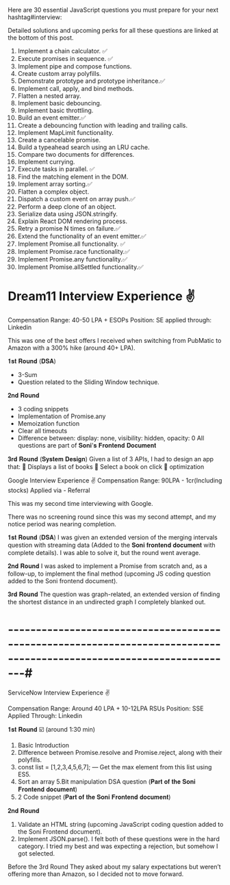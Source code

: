 Here are 30 essential JavaScript questions you must prepare for your next hashtag#interview:

Detailed solutions and upcoming perks for all these questions are linked at the bottom of this post.

1. Implement a chain calculator. ✅
2. Execute promises in sequence. ✅
3. Implement pipe and compose functions.
4. Create custom array polyfills.
5. Demonstrate prototype and prototype inheritance.✅
6. Implement call, apply, and bind methods.
7. Flatten a nested array.
8. Implement basic debouncing.
9. Implement basic throttling.
10. Build an event emitter.✅
11. Create a debouncing function with leading and trailing calls.
12. Implement MapLimit functionality.
13. Create a cancelable promise.
14. Build a typeahead search using an LRU cache.
15. Compare two documents for differences.
16. Implement currying.
17. Execute tasks in parallel. ✅
18. Find the matching element in the DOM.
19. Implement array sorting.✅
20. Flatten a complex object.
21. Dispatch a custom event on array push.✅
22. Perform a deep clone of an object.
23. Serialize data using JSON.stringify.
24. Explain React DOM rendering process.
25. Retry a promise N times on failure.✅
26. Extend the functionality of an event emitter.✅
27. Implement Promise.all functionality. ✅
28. Implement Promise.race functionality.✅
29. Implement Promise.any functionality.✅
30. Implement Promise.allSettled functionality.✅

# Dream11 Interview Experience ✌️

Compensation Range: 40-50 LPA + ESOPs
Position: SE
applied through: Linkedin

This was one of the best offers I received when switching from PubMatic to Amazon with a 300% hike (around 40+ LPA).

𝟏𝐬𝐭 𝐑𝐨𝐮𝐧𝐝 (𝐃𝐒𝐀)

- 3-Sum
- Question related to the Sliding Window technique.

𝟐𝐧𝐝 𝐑𝐨𝐮𝐧𝐝

- 3 coding snippets
- Implementation of Promise.any
- Memoization function
- Clear all timeouts
- Difference between: display: none, visibility: hidden, opacity: 0
  All questions are part of 𝐒𝐨𝐧𝐢'𝐬 𝐅𝐫𝐨𝐧𝐭𝐞𝐧𝐝 𝐃𝐨𝐜𝐮𝐦𝐞𝐧𝐭

𝟑𝐫𝐝 𝐑𝐨𝐮𝐧𝐝 (𝐒𝐲𝐬𝐭𝐞𝐦 𝐃𝐞𝐬𝐢𝐠𝐧)
Given a list of 3 APIs, I had to design an app that:
📌 Displays a list of books
📌 Select a book on click
📌 optimization

Google Interview Experience ✌️
Compensation Range: 90LPA - 1cr(Including stocks)
Applied via - Referral

This was my second time interviewing with Google.

There was no screening round since this was my second attempt, and my notice period was nearing completion.

𝟏𝐬𝐭 𝐑𝐨𝐮𝐧𝐝 (𝐃𝐒𝐀)
I was given an extended version of the merging intervals question with streaming data (Added to the 𝐒𝐨𝐧𝐢 𝐟𝐫𝐨𝐧𝐭𝐞𝐧𝐝 𝐝𝐨𝐜𝐮𝐦𝐞𝐧𝐭 with complete details).
I was able to solve it, but the round went average.

𝟐𝐧𝐝 𝐑𝐨𝐮𝐧𝐝
I was asked to implement a Promise from scratch and, as a follow-up, to implement the final method (upcoming JS coding question added to the Soni frontend document).

𝟑𝐫𝐝 𝐑𝐨𝐮𝐧𝐝
The question was graph-related, an extended version of finding the shortest distance in an undirected graph
I completely blanked out.

# ---------------------------------------------------------------------------------------------------------------------#

ServiceNow Interview Experience ✌️

Compensation Range: Around 40 LPA + 10-12LPA RSUs
Position: SSE
Applied Through: Linkedin

𝟏𝐬𝐭 𝐑𝐨𝐮𝐧𝐝 ☑️ (around 1:30 min)

1. Basic Introduction
2. Difference between Promise.resolve and Promise.reject, along with their polyfills.
3. const list = [1,2,3,4,5,6,7]; — Get the max element from this list using ES5.
4. Sort an array
   5.Bit manipulation DSA question (𝐏𝐚𝐫𝐭 𝐨𝐟 𝐭𝐡𝐞 𝐒𝐨𝐧𝐢 𝐅𝐫𝐨𝐧𝐭𝐞𝐧𝐝 𝐝𝐨𝐜𝐮𝐦𝐞𝐧𝐭)
5. 2 Code snippet (𝐏𝐚𝐫𝐭 𝐨𝐟 𝐭𝐡𝐞 𝐒𝐨𝐧𝐢 𝐅𝐫𝐨𝐧𝐭𝐞𝐧𝐝 𝐝𝐨𝐜𝐮𝐦𝐞𝐧𝐭)

𝟐𝐧𝐝 𝐑𝐨𝐮𝐧𝐝

1. Validate an HTML string (upcoming JavaScript coding question added to the Soni Frontend document).
2. Implement JSON.parse().
   I felt both of these questions were in the hard category. I tried my best and was expecting a rejection, but somehow I got selected.

Before the 3rd Round
They asked about my salary expectations but weren’t offering more than Amazon, so I decided not to move forward.
